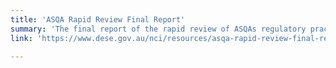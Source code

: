 ```yaml
---
title: 'ASQA Rapid Review Final Report'
summary: 'The final report of the rapid review of ASQAs regulatory practices, governance and culture'
link: 'https://www.dese.gov.au/nci/resources/asqa-rapid-review-final-report'

---
```




